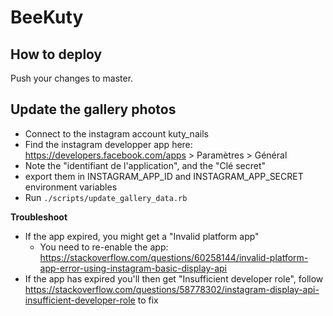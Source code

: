 BeeKuty
=======

How to deploy
-------------

Push your changes to master.

Update the gallery photos
-------------------------

- Connect to the instagram account kuty_nails
- Find the instagram developper app here: https://developers.facebook.com/apps > Paramètres > Général
- Note the "identifiant de l'application", and the "Clé secret"
- export them in INSTAGRAM_APP_ID and INSTAGRAM_APP_SECRET environment variables
- Run `./scripts/update_gallery_data.rb`

**Troubleshoot**
- If the app expired, you might get a "Invalid platform app"
  - You need to re-enable the app: https://stackoverflow.com/questions/60258144/invalid-platform-app-error-using-instagram-basic-display-api
- If the app has expired you'll then get "Insufficient developer role", follow https://stackoverflow.com/questions/58778302/instagram-display-api-insufficient-developer-role to fix
